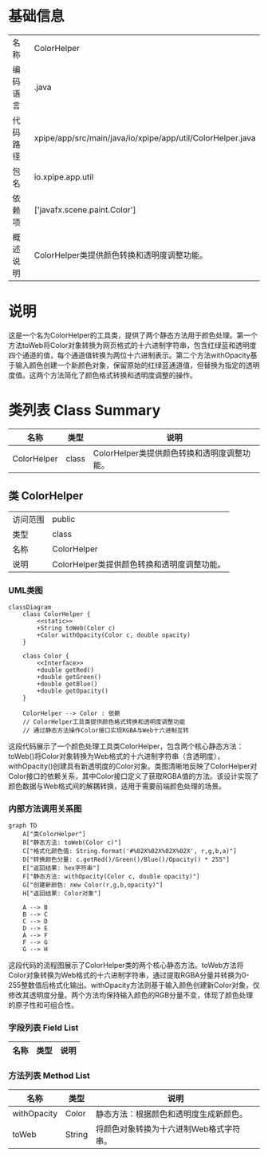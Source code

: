 # 基础信息

|      |      |
|------|------|
| 名称 | ColorHelper |
| 编码语言 | .java |
| 代码路径 | xpipe/app/src/main/java/io/xpipe/app/util/ColorHelper.java |
| 包名 | io.xpipe.app.util |
| 依赖项 | ['javafx.scene.paint.Color'] |
| 概述说明 | ColorHelper类提供颜色转换和透明度调整功能。 |

# 说明

这是一个名为ColorHelper的工具类，提供了两个静态方法用于颜色处理。第一个方法toWeb将Color对象转换为网页格式的十六进制字符串，包含红绿蓝和透明度四个通道的值，每个通道值转换为两位十六进制表示。第二个方法withOpacity基于输入颜色创建一个新颜色对象，保留原始的红绿蓝通道值，但替换为指定的透明度值。这两个方法简化了颜色格式转换和透明度调整的操作。

# 类列表 Class Summary

| 名称   | 类型  | 说明 |
|-------|------|-------------|
| ColorHelper | class | ColorHelper类提供颜色转换和透明度调整功能。 |



## 类 ColorHelper

|      |      |
|------|------|
| 访问范围 | public |
| 类型 | class |
| 名称 | ColorHelper |
| 说明 | ColorHelper类提供颜色转换和透明度调整功能。 |


### UML类图

```mermaid
classDiagram
    class ColorHelper {
        <<static>>
        +String toWeb(Color c)
        +Color withOpacity(Color c, double opacity)
    }

    class Color {
        <<Interface>>
        +double getRed()
        +double getGreen()
        +double getBlue()
        +double getOpacity()
    }

    ColorHelper --> Color : 依赖
    // ColorHelper工具类提供颜色格式转换和透明度调整功能
    // 通过静态方法操作Color接口实现RGBA与Web十六进制互转
```

这段代码展示了一个颜色处理工具类ColorHelper，包含两个核心静态方法：toWeb()将Color对象转换为Web格式的十六进制字符串（含透明度），withOpacity()创建具有新透明度的Color对象。类图清晰地反映了ColorHelper对Color接口的依赖关系，其中Color接口定义了获取RGBA值的方法。该设计实现了颜色数据与Web格式间的解耦转换，适用于需要前端颜色处理的场景。


### 内部方法调用关系图

```mermaid
graph TD
    A["类ColorHelper"]
    B["静态方法: toWeb(Color c)"]
    C["格式化颜色值: String.format('#%02X%02X%02X%02X', r,g,b,a)"]
    D["转换颜色分量: c.getRed()/Green()/Blue()/Opacity() * 255"]
    E["返回结果: hex字符串"]
    F["静态方法: withOpacity(Color c, double opacity)"]
    G["创建新颜色: new Color(r,g,b,opacity)"]
    H["返回结果: Color对象"]

    A --> B
    B --> C
    C --> D
    D --> E
    A --> F
    F --> G
    G --> H
```

这段代码的流程图展示了ColorHelper类的两个核心静态方法。toWeb方法将Color对象转换为Web格式的十六进制字符串，通过提取RGBA分量并转换为0-255整数值后格式化输出。withOpacity方法则基于输入颜色创建新Color对象，仅修改其透明度分量。两个方法均保持输入颜色的RGB分量不变，体现了颜色处理的原子性和可组合性。

### 字段列表 Field List

| 名称  | 类型  | 说明 |
|-------|-------|------|

### 方法列表 Method List

| 名称  | 类型  | 说明 |
|-------|-------|------|
| withOpacity | Color | 静态方法：根据颜色和透明度生成新颜色。 |
| toWeb | String | 将颜色对象转换为十六进制Web格式字符串。 |




